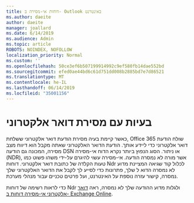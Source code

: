 ```yaml
---
title: דוחות אי-מסירה ב- Outlook באינטרנט
ms.author: daeite
author: daeite
manager: joallard
ms.date: 6/14/2019
ms.audience: Admin
ms.topic: article
ROBOTS: NOINDEX, NOFOLLOW
localization_priority: Normal
ms.custom: ''
ms.openlocfilehash: 50ce3ef6b507199914992c9ef580fb14dae552bd
ms.sourcegitcommit: efed0ae44bd6c61d751dd008b2885bd7e7d86521
ms.translationtype: MT
ms.contentlocale: he-IL
ms.lasthandoff: 06/14/2019
ms.locfileid: "35001156"
---
```

# <a name="issues-with-email-delivery"></a>בעיות עם מסירת דואר אלקטרוני

כאשר קיימת בעיה מסירת הודעת דואר אלקטרוני ששלחת, Office 365 שולח הודעת דואר אלקטרוני כדי ליידע אותך. הודעת הדואר האלקטרוני שאתה מקבל הוא דיווח מצב מסירה, המכונה גם הודעה DSN או ניתור. הסוג הנפוץ ביותר נקרא הדוח אי-מסירה (NDR), אשר מורה לא נמסרה הודעה. אי-מסירה עשוי להיגרם על-ידי משהו פשוט כמו טעות הקלדה של כתובת דואר אלקטרוני. דוחות Ndr לכלול קוד שגיאה המציינת מדוע לא נמסרה הדוא ל שלך, פתרונות כדי לסייע לך לקבל את הדואר האלקטרוני שלך נמסרה, קישור עזרה נוספת על האינטרנט, ועל פרטים טכניים עבור מנהלי מערכת.

כדי לראות רשימה של דוחות Ndr ולגלות מדוע ההודעה שלך לא נמסרה, ראה [דואר אלקטרוני אי-מסירה דוחות ב- Exchange Online](https://docs.microsoft.com/exchange/mail-flow-best-practices/non-delivery-reports-in-exchange-online/non-delivery-reports-in-exchange-online).